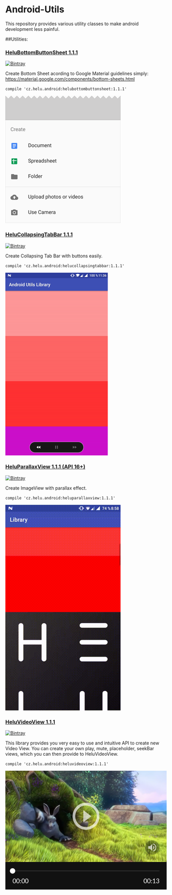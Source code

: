 # Android-Utils

This repository provides various utility classes to make android development less painful.

##Utilities:


### [HeluBottomButtonSheet 1.1.1](./LibraryBuildProject/helubottombuttonsheet/) 
[![Bintray](https://img.shields.io/bintray/v/tuxilero/maven/HeluBottomButtonSheet.svg)](https://bintray.com/tuxilero/maven/HeluBottomButtonSheet)

Create Bottom Sheet acording to Google Material guidelines simply: https://material.google.com/components/bottom-sheets.html

```
compile 'cz.helu.android:helubottombuttonsheet:1.1.1'
```

![Alt text](./LibraryBuildProject/helubottombuttonsheet/extras/HeluBottomButtonSheet.png?raw=true "HeluBottomButtonSheet")



### [HeluCollapsingTabBar 1.1.1](./LibraryBuildProject/helucollapsingtabbar/)
[![Bintray](https://img.shields.io/bintray/v/tuxilero/maven/HeluCollapsingTabBar.svg)](https://bintray.com/tuxilero/maven/HeluCollapsingTabBar)

Create Collapsing Tab Bar with buttons easily. 

```
compile 'cz.helu.android:helucollapsingtabbar:1.1.1'
```

![Alt text](./LibraryBuildProject/helucollapsingtabbar/extras/HeluCollapsingTabBar.gif?raw=true "HeluCollapsingTabBar")



### [HeluParallaxView 1.1.1 (API 16+)](./LibraryBuildProject/heluparallaxview/)
[![Bintray](https://img.shields.io/bintray/v/tuxilero/maven/HeluParallaxView.svg)](https://bintray.com/tuxilero/maven/HeluParallaxView)

Create ImageView with parallax effect. 

```
compile 'cz.helu.android:heluparallaxview:1.1.1'
```

![Alt text](./LibraryBuildProject/heluparallaxview/extras/HeluParallaxView.gif?raw=true "HeluParallaxView")



### [HeluVideoView 1.1.1](./LibraryBuildProject/heluvideoview/)
[![Bintray](https://img.shields.io/bintray/v/tuxilero/maven/HeluVideoView.svg)](https://bintray.com/tuxilero/maven/HeluVideoView)

This library provides you very easy to use and intuitive API to create new Video View. You can create your own play, mute, placeholder, seekBar views, which you can then provide to HeluVideoView.

```
compile 'cz.helu.android:heluvideoview:1.1.1'
```

![Alt text](./LibraryBuildProject/heluvideoview/extras/HeluVideoView.png?raw=true "HeluVideoView")

